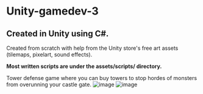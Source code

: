 # Unity-gamedev-3
## Created in Unity using C#.
Created from scratch with help from the Unity store's free art assets (tilemaps, pixelart, sound effects).

**Most written scripts are under the assets/scripts/ directory.**

Tower defense game where you can buy towers to stop hordes of monsters from overunning your castle gate. 
![image](https://github.com/apenn996/Unity-gamedev-3/assets/80642603/92a058a7-91ed-4500-984d-5cac54f99b71)
![image](https://github.com/apenn996/Unity-gamedev-3/assets/80642603/dffe738a-5800-471a-b1d8-4bc3fdd68d97)
